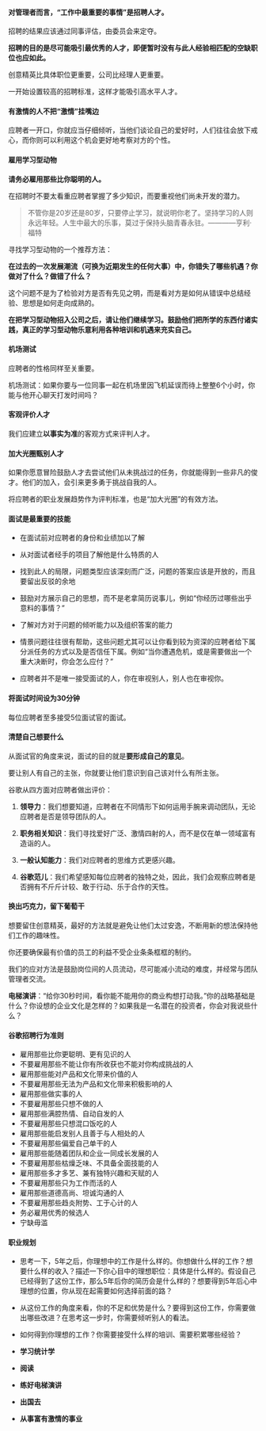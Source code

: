 #### 对管理者而言，“工作中最重要的事情”是招聘人才。

招聘的结果应该通过同事评估，由委员会来定夺。

**招聘的目的是尽可能吸引最优秀的人才，即便暂时没有与此人经验相匹配的空缺职位也应如此。**

创意精英比具体职位更重要，公司比经理人更重要。

一开始设置较高的招聘标准，这样才能吸引高水平人才。

#### 有激情的人不把“激情”挂嘴边

应聘者一开口，你就应当仔细倾听，当他们谈论自己的爱好时，人们往往会放下戒心，而你则可以利用这个机会更好地考察对方的个性。

#### 雇用学习型动物

**请务必雇用那些比你聪明的人。**

在招聘时不要太看重应聘者掌握了多少知识，而要重视他们尚未开发的潜力。

> 不管你是20岁还是80岁，只要停止学习，就说明你老了。坚持学习的人则永远年轻。人生中最大的乐事，莫过于保持头脑青春永驻。————亨利·福特

寻找学习型动物的一个推荐方法：

**在过去的一次发展潮流（可换为近期发生的任何大事）中，你错失了哪些机遇？你做对了什么？做错了什么？**

这个问题不是为了检验对方是否有先见之明，而是看对方是如何从错误中总结经验、思想是如何走向成熟的。

**在把学习型动物招入公司之后，请让他们继续学习。鼓励他们把所学的东西付诸实践，真正的学习型动物乐意利用各种培训和机遇来充实自己。**

#### 机场测试

应聘者的性格同样至关重要。

机场测试：如果你要与一位同事一起在机场里因飞机延误而待上整整6个小时，你能与他开心聊天打发时间吗？

#### 客观评价人才

我们应建立**以事实为准**的客观方式来评判人才。

#### 加大光圈甄别人才

如果你愿意冒险鼓励人才去尝试他们从未挑战过的任务，你就能得到一些非凡的俊才。他们的加入，会引来更多勇于挑战自我的人。

将应聘者的职业发展趋势作为评判标准，也是“加大光圈”的有效方法。

#### 面试是最重要的技能

- 在面试前对应聘者的身份和业绩加以了解

- 从对面试者经手的项目了解他是什么特质的人

- 找到此人的局限，问题类型应该深刻而广泛，问题的答案应该是开放的，而且要留出反驳的余地

- 鼓励对方展示自己的思想，而不是老拿简历说事儿，例如“你经历过哪些出乎意料的事情？”

- 了解对方对于问题的倾听能力以及组织答案的能力

- 情景问题往往很有帮助，这些问题尤其可以让你看到较为资深的应聘者给下属分派任务的方式以及是否信任下属。例如“当你遭遇危机，或是需要做出一个重大决断时，你会怎么应付？”

- 应聘者并不是唯一接受面试的人，你在审视别人，别人也在审视你。

#### 将面试时间设为30分钟

每位应聘者至多接受5位面试官的面试。

#### 清楚自己想要什么

从面试官的角度来说，面试的目的就是**要形成自己的意见**。

要让别人有自己的主张，你就要让他们意识到自己该对什么有所主张。

谷歌从四方面对应聘者做出评价：

1. **领导力**：我们想要知道，应聘者在不同情形下如何运用手腕来调动团队，无论应聘者是否是领导团队的人。

2. **职务相关知识**：我们寻找爱好广泛、激情四射的人，而不是仅在单一领域富有造诣的人。

3. **一般认知能力**：我们对应聘者的思维方式更感兴趣。

4. **谷歌范儿**：我们希望感知每位应聘者的独特之处，因此，我们会观察应聘者是否拥有不斤斤计较、敢于行动、乐于合作的天性。

#### 换出巧克力，留下葡萄干

想要留住创意精英，最好的方法就是避免让他们太过安逸，不断用新的想法保持他们工作的趣味性。

你还要确保最有价值的员工的利益不受企业条条框框的制约。

我们的应对方法是鼓励岗位间的人员流动，尽可能减小流动的难度，并经常与团队管理者交流。

**电梯演讲**：“给你30秒时间，看你能不能用你的商业构想打动我。”你的战略基础是什么？你设想的企业文化是怎样的？如果我是一名潜在的投资者，你会对我说些什么？

#### 谷歌招聘行为准则

- 雇用那些比你更聪明、更有见识的人
- 不要雇用那些不能让你有所收获也不能对你构成挑战的人
- 雇用那些能对产品和文化带来价值的人
- 不要雇用那些无法为产品和文化带来积极影响的人
- 雇用那些做实事的人
- 不要雇用那些只想不做的人
- 雇用那些满腔热情、自动自发的人
- 不要雇用那些只想混口饭吃的人
- 雇用那些能启发别人且善于与人相处的人
- 不要雇用那些偏爱自己单干的人
- 雇用那些能随着团队和企业一同成长发展的人
- 不要雇用那些枯燥乏味、不具备全面技能的人
- 雇用那些多才多艺、兼有独特兴趣和天赋的人
- 不要雇用那些只为工作而活的人
- 雇用那些道德高尚、坦诚沟通的人
- 不要雇用那些趋炎附势、工于心计的人
- 务必雇用优秀的候选人
- 宁缺毋滥

#### 职业规划

- 思考一下，5年之后，你理想中的工作是什么样的。你想做什么样的工作？想要什么样的收入？描述一下你心目中的理想职位：具体是什么样的。假设自己已经得到了这份工作，那么5年后你的简历会是什么样的？想要得到5年后心中理想的位置，你从现在起需要如何选择前面的路？

- 从这份工作的角度来看，你的不足和优势是什么？要得到这份工作，你需要做出哪些改进？在思考这一步时，你需要倾听别人的看法。

- 如何得到你理想的工作？你需要接受什么样的培训、需要积累哪些经验？

- **学习统计学**

- **阅读**

- **练好电梯演讲**

- **出国去**

- **从事富有激情的事业**







